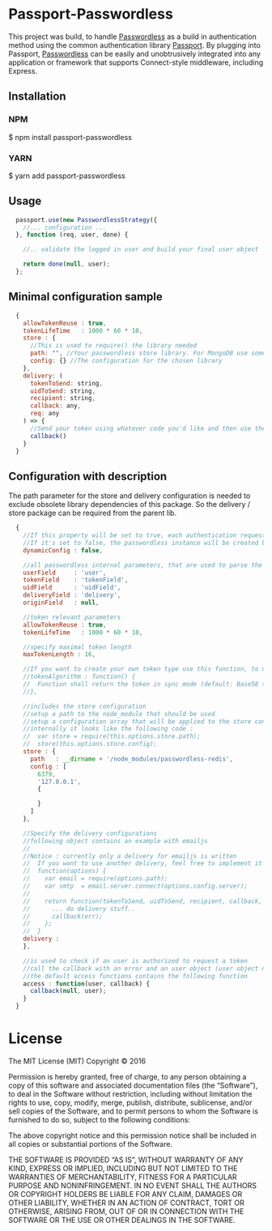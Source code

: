 # Passport-Passwordless

This project was build, to handle [Passwordless](https://github.com/florianheinemann/passwordless) as a build in authentication method using the common authentication library [Passport](https://github.com/jaredhanson/passport).
By plugging into Passport, [Passwordless](https://github.com/florianheinemann/passwordless) can be easily and unobtrusively integrated into any application or framework that supports Connect-style middleware, including Express.

## Installation

### NPM

$ npm install passport-passwordless

### YARN

$ yarn add passport-passwordless

## Usage

```javascript
  passport.use(new PasswordlessStrategy({
    //... configuration ...
  }, function (req, user, done) {

    //.. validate the logged in user and build your final user object

    return done(null, user);
  };
```

## Minimal configuration sample

```javascript
  {
    allowTokenReuse : true,
    tokenLifeTime   : 1000 * 60 * 10,
    store : {
      //This is used to require() the library needed
      path: "", //Your passwordless store library. For MongoDB use something like passwordless-mongostore-bcryptjs.
      config: {} //The configuration for the chosen library
    },
    delivery: (
      tokenToSend: string,
      uidToSend: string,
      recipient: string,
      callback: any,
      req: any
    ) => {
      //Send your token using whatever code you'd like and then use the callback function.
      callback()
    }
  }
```

## Configuration with description

The path parameter for the store and delivery configuration is needed to exclude obsolete library dependencies of this package. So the delivery / store package can be required from the parent lib.

```javascript
  {
    //If this property will be set to true, each authentication request generates a new passwordless instance to handle multiple and dynamic configurations
    //If it's set to false, the passwordless instance will be created by instantiating the strategy
    dynamicConfig : false,

    //all passwordless internal parameters, that are used to parse the request query object
    userField     : 'user',
    tokenField    : 'tokenField',
    uidField      : 'uidField',
    deliveryField : 'delivery',
    originField   : null,

    //token relevant parameters
    allowTokenReuse : true,
    tokenLifeTime   : 1000 * 60 * 10,

    //specify maximal token length
    maxTokenLength : 16,

    //If you want to create your own token type use this function, to use your own algorithm.
    //tokenAlgorithm : function() {
    //  Function shall return the token in sync mode (default: Base58 token)
    //},

    //includes the store configuration
    //setup a path to the node_module that should be used
    //setup a configuration array that will be applied to the store constructor
    //internally it looks like the following code :
    //  var store = require(this.options.store.path);
    //  store(this.options.store.config);
    store : {
      path   : __dirname + '/node_modules/passwordless-redis',
      config : [
        6379,
        '127.0.0.1',
        {

        }
      ]
    },

    //Specify the delivery configurations
    //following object contains an example with emailjs
    //
    //Notice : currently only a delivery for emailjs is written
    //  If you want to use another delivery, feel free to implement it or apply a function like the following as the delivery
    //  function(options) {
    //    var email = require(options.path);
    //    var smtp  = email.server.connect(options.config.server);
    //
    //    return function(tokenToSend, uidToSend, recipient, callback, req) {
    //      ... do delivery stuff..
    //      callback(err);
    //    };
    //  }
    delivery :
    },

    //is used to check if an user is authorized to request a token
    //call the callback with an error and an user object (user object needs an parameter called "id" to specify it's email adress, sms, ...)
    //the default access functions contains the following function
    access : function(user, callback) {
      callback(null, user);
    }
  }
```

# License

The MIT License (MIT)
Copyright © 2016 <copyright holders>

Permission is hereby granted, free of charge, to any person obtaining a copy of this software and associated documentation files (the “Software”), to deal in the Software without restriction, including without limitation the rights to use, copy, modify, merge, publish, distribute, sublicense, and/or sell copies of the Software, and to permit persons to whom the Software is furnished to do so, subject to the following conditions:

The above copyright notice and this permission notice shall be included in all copies or substantial portions of the Software.

THE SOFTWARE IS PROVIDED “AS IS”, WITHOUT WARRANTY OF ANY KIND, EXPRESS OR IMPLIED, INCLUDING BUT NOT LIMITED TO THE WARRANTIES OF MERCHANTABILITY, FITNESS FOR A PARTICULAR PURPOSE AND NONINFRINGEMENT. IN NO EVENT SHALL THE AUTHORS OR COPYRIGHT HOLDERS BE LIABLE FOR ANY CLAIM, DAMAGES OR OTHER LIABILITY, WHETHER IN AN ACTION OF CONTRACT, TORT OR OTHERWISE, ARISING FROM, OUT OF OR IN CONNECTION WITH THE SOFTWARE OR THE USE OR OTHER DEALINGS IN THE SOFTWARE.
